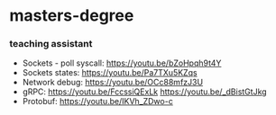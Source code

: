 # masters-degree

### teaching assistant

- Sockets - poll syscall: https://youtu.be/bZoHpqh9t4Y
- Sockets states: https://youtu.be/Pa7TXu5KZqs
- Network debug: https://youtu.be/OCc88mfzJ3U
- gRPC: https://youtu.be/FccssiQExLk https://youtu.be/_dBistGtJkg
- Protobuf: https://youtu.be/IKVh_ZDwo-c
